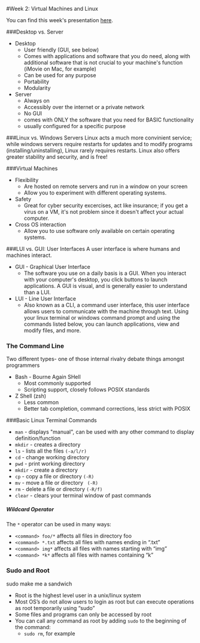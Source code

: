 #Week 2: Virtual Machines and Linux

You can find this week's presentation [here](https://docs.google.com/presentation/d/15B-QUuf6CjwKjWJIWiXk46wcXsKYmvMeDM2hWBdriWk/edit?pli=1#slide=id.gcb84b61d4_0_116).

###Desktop vs. Server
* Desktop
  - User friendly (GUI, see below)
  - Comes with applications and software that you do need, along with additional software that is not crucial to your machine's function (iMovie on Mac, for example)
  - Can be used for any purpose
  - Portability
  - Modularity
* Server
  - Always on
  - Accessibly over the internet or a private network
  - No GUI
  - comes with ONLY the software that you need for BASIC functionality
  - usually configured for a specific purpose

###Linux vs. Windows Servers
Linux acts a much more convinient service; while windows servers require restarts for updates and to modify programs (installing/uninstalling), Linux rarely requires restarts.  Linux also offers greater stability and security, and is free!

###Virtual Machines
* Flexibility 
  - Are hosted on remote servers and run in a window on your screen
  - Allow you to experiment with different operating systems.
* Safety
  - Great for cyber security excercises, act like insurance; if you get a virus on a VM, it's not problem since it doesn't affect your actual computer.
* Cross OS interaction
  - Allow you to use software only available on certain operating systems.

###LUI vs. GUI: User Interfaces
A user interface is where humans and machines interact.
* GUI - Graphical User Interface
  - The software you use on a daily basis is a GUI.  When you interact with your computer's desktop, you click buttons to launch applications.  A GUI is visual, and is generally easier to understand than a LUI. 
* LUI - Line User Interface
  - Also known as a CLI, a command user interface, this user interface allows users to communicate with the machine through text.  Using your linux terminal or windows command prompt and using the commands listed below, you can launch applications, view and modify files, and more.

### The Command Line
Two different types- one of those internal rivalry debate things amongst programmers
* Bash - Bourne Again SHell
  - Most commonly supported
  - Scripting support, closely follows POSIX standards
* Z Shell (zsh)
  - Less common
  - Better tab completion, command corrections, less strict with POSIX

###Basic Linux Terminal Commands
* ```man``` - displays "manual", can be used with any other command to display definition/function
* ```mkdir``` - creates a directory
* ```ls``` - lists all the files ```(-a/l/r)```
* ```cd``` - change working directory
* ```pwd``` - print working directory
* ```mkdir``` - create a directory
* ```cp``` - copy a file or directory ```(-R)```
* ```mv``` - move a file or directory ``` (-R)```
* ```rm``` - delete a file or directory ```(-R/f)```
* ```clear``` - clears your terminal window of past commands

##### Wildcard Operator
The ```*``` operator can be used in many ways:
* ```<command> foo/*``` affects all files in directory foo
* ```<command> *.txt``` affects all files with names ending in “.txt”
* ```<command> img*``` affects all files with names starting with “img”
* ```<command> *k*``` affects all files with names containing “k”

### Sudo and Root
sudo make me a sandwich
<br />
* Root is the highest level user in a unix/linux system
* Most OS’s do not allow users to login as root but can execute operations as root temporarily using “sudo”
* Some files and programs can only be accessed by root
* You can call any command as root by adding ```sudo``` to the beginning of the command:
  - ```sudo rm```, for example

